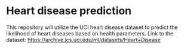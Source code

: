 # Heart disease prediction
This repository will utilize the UCI heart disease dataset to predict the likelihood of heart diseases based on health parameters.
Link to the dataset: https://archive.ics.uci.edu/ml/datasets/Heart+Disease
